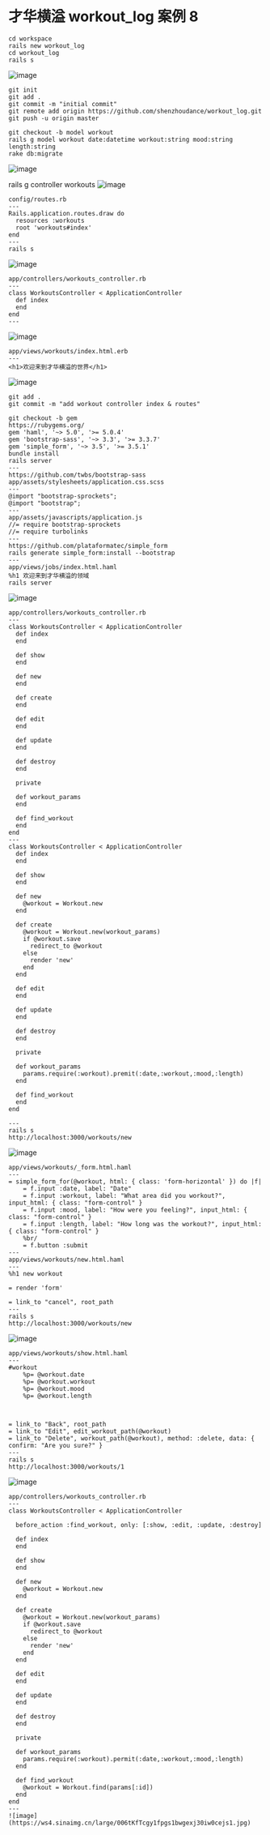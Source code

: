 # 才华横溢 workout_log 案例 8
```
cd workspace
rails new workout_log
cd workout_log
rails s
```
![image](https://ws3.sinaimg.cn/large/006tKfTcgy1fpgpkeefzwj31720zi1kx.jpg)

```
git init
git add .
git commit -m "initial commit"
git remote add origin https://github.com/shenzhoudance/workout_log.git
git push -u origin master
```
```
git checkout -b model workout
rails g model workout date:datetime workout:string mood:string length:string
rake db:migrate
```
![image](https://ws2.sinaimg.cn/large/006tKfTcgy1fpgptkw61gj31a00gqadi.jpg)

rails g controller workouts
![image](https://ws4.sinaimg.cn/large/006tKfTcgy1fpgpy5916nj31a20e076a.jpg)
```
config/routes.rb
---
Rails.application.routes.draw do
  resources :workouts
  root 'workouts#index'
end
---
rails s
```
![image](https://ws4.sinaimg.cn/large/006tKfTcgy1fpgq1kkdhgj31300baab3.jpg)

```
app/controllers/workouts_controller.rb
---
class WorkoutsController < ApplicationController
  def index
  end
end
---
```
![image](https://ws2.sinaimg.cn/large/006tKfTcgy1fpgq4y0ev0j31kw0l1gt7.jpg)
```
app/views/workouts/index.html.erb
---
<h1>欢迎来到才华横溢的世界</h1>
```
![image](https://ws1.sinaimg.cn/large/006tKfTcgy1fpgq9fom2oj313a09ywfc.jpg)

```
git add .
git commit -m "add workout controller index & routes"
```
```
git checkout -b gem
https://rubygems.org/
gem 'haml', '~> 5.0', '>= 5.0.4'
gem 'bootstrap-sass', '~> 3.3', '>= 3.3.7'
gem 'simple_form', '~> 3.5', '>= 3.5.1'
bundle install
rails server
---
https://github.com/twbs/bootstrap-sass
app/assets/stylesheets/application.css.scss
---
@import "bootstrap-sprockets";
@import "bootstrap";
---
app/assets/javascripts/application.js
//= require bootstrap-sprockets
//= require turbolinks
---
https://github.com/plataformatec/simple_form
rails generate simple_form:install --bootstrap
---
app/views/jobs/index.html.haml
%h1 欢迎来到才华横溢的领域
rails server
```
![image](https://ws1.sinaimg.cn/large/006tKfTcgy1fpgqkr5o1jj310o096gmk.jpg)

```
app/controllers/workouts_controller.rb
---
class WorkoutsController < ApplicationController
  def index
  end

  def show
  end

  def new
  end

  def create
  end

  def edit
  end

  def update
  end

  def destroy
  end

  private

  def workout_params
  end

  def find_workout
  end
end
---
class WorkoutsController < ApplicationController
  def index
  end

  def show
  end

  def new
    @workout = Workout.new
  end

  def create
    @workout = Workout.new(workout_params)
    if @workout.save
      redirect_to @workout
    else
      render 'new'
    end
  end

  def edit
  end

  def update
  end

  def destroy
  end

  private

  def workout_params
    params.require(:workout).premit(:date,:workout,:mood,:length)
  end

  def find_workout
  end
end

---
rails s
http://localhost:3000/workouts/new
```
![image](https://ws4.sinaimg.cn/large/006tKfTcgy1fpgqvpq9gmj31kw0ncjyn.jpg)
```
app/views/workouts/_form.html.haml
---
= simple_form_for(@workout, html: { class: 'form-horizontal' }) do |f|
	= f.input :date, label: "Date"
	= f.input :workout, label: "What area did you workout?", input_html: { class: "form-control" }
	= f.input :mood, label: "How were you feeling?", input_html: { class: "form-control" }
	= f.input :length, label: "How long was the workout?", input_html: { class: "form-control" }
	%br/
	= f.button :submit
---
app/views/workouts/new.html.haml
---
%h1 new workout

= render 'form'

= link_to "cancel", root_path
---
rails s
http://localhost:3000/workouts/new
```
![image](https://ws1.sinaimg.cn/large/006tKfTcgy1fpgri0i7fij31cg0ssdib.jpg)

```
app/views/workouts/show.html.haml
---
#workout
	%p= @workout.date
	%p= @workout.workout
	%p= @workout.mood
	%p= @workout.length



= link_to "Back", root_path
= link_to "Edit", edit_workout_path(@workout)
= link_to "Delete", workout_path(@workout), method: :delete, data: { confirm: "Are you sure?" }
---
rails s
http://localhost:3000/workouts/1
```
![image](https://ws4.sinaimg.cn/large/006tKfTcgy1fpgrsh663zj31kw0jowhz.jpg)
```
app/controllers/workouts_controller.rb
---
class WorkoutsController < ApplicationController

  before_action :find_workout, only: [:show, :edit, :update, :destroy]

  def index
  end

  def show
  end

  def new
    @workout = Workout.new
  end

  def create
    @workout = Workout.new(workout_params)
    if @workout.save
      redirect_to @workout
    else
      render 'new'
    end
  end

  def edit
  end

  def update
  end

  def destroy
  end

  private

  def workout_params
    params.require(:workout).permit(:date,:workout,:mood,:length)
  end

  def find_workout
    @workout = Workout.find(params[:id])
  end
end
---
![image](https://ws4.sinaimg.cn/large/006tKfTcgy1fpgs1bwgexj30iw0cejs1.jpg)
